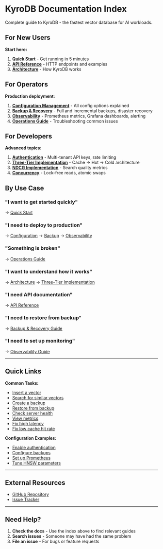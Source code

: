 # KyroDB Documentation Index

Complete guide to KyroDB - the fastest vector database for AI workloads.

## For New Users

**Start here:**
1. [**Quick Start**](QUICKSTART.md) - Get running in 5 minutes
2. [**API Reference**](API_REFERENCE.md) - HTTP endpoints and examples
3. [**Architecture**](ARCHITECTURE.md) - How KyroDB works

## For Operators

**Production deployment:**
1. [**Configuration Management**](CONFIGURATION_MANAGEMENT.md) - All config options explained
2. [**Backup & Recovery**](BACKUP_AND_RECOVERY.md) - Full and incremental backups, disaster recovery
3. [**Observability**](OBSERVABILITY.md) - Prometheus metrics, Grafana dashboards, alerting
4. [**Operations Guide**](OPERATIONS.md) - Troubleshooting common issues

## For Developers

**Advanced topics:**
1. [**Authentication**](AUTHENTICATION.md) - Multi-tenant API keys, rate limiting
2. [**Three-Tier Implementation**](THREE_TIER_IMPLEMENTATION.md) - Cache → Hot → Cold architecture
3. [**NDCG Implementation**](NDCG_IMPLEMENTATION.md) - Search quality metrics
4. [**Concurrency**](CONCURRENCY.md) - Lock-free reads, atomic swaps

## By Use Case

### "I want to get started quickly"
→ [Quick Start](QUICKSTART.md)

### "I need to deploy to production"
→ [Configuration](CONFIGURATION_MANAGEMENT.md) → [Backup](BACKUP_AND_RECOVERY.md) → [Observability](OBSERVABILITY.md)

### "Something is broken"
→ [Operations Guide](OPERATIONS.md)

### "I want to understand how it works"
→ [Architecture](ARCHITECTURE.md) → [Three-Tier Implementation](THREE_TIER_IMPLEMENTATION.md)

### "I need API documentation"
→ [API Reference](API_REFERENCE.md)

### "I need to restore from backup"
→ [Backup & Recovery Guide](BACKUP_AND_RECOVERY.md)

### "I need to set up monitoring"
→ [Observability Guide](OBSERVABILITY.md)

---

## Quick Links

**Common Tasks:**
- [Insert a vector](API_REFERENCE.md#post-v1insert)
- [Search for similar vectors](API_REFERENCE.md#post-v1search)
- [Create a backup](BACKUP_AND_RECOVERY.md#full-backup)
- [Restore from backup](BACKUP_AND_RECOVERY.md#restore-from-backup)
- [Check server health](API_REFERENCE.md#get-health)
- [View metrics](OBSERVABILITY.md#key-metrics)
- [Fix high latency](OPERATIONS.md#high-p99-latency)
- [Fix low cache hit rate](OPERATIONS.md#low-cache-hit-rate)

**Configuration Examples:**
- [Enable authentication](AUTHENTICATION.md#setup)
- [Configure backups](BACKUP_AND_RECOVERY.md#retention-policies)
- [Set up Prometheus](OBSERVABILITY.md#quick-setup)
- [Tune HNSW parameters](CONFIGURATION_MANAGEMENT.md#hnsw-configuration)

---

## External Resources

- [GitHub Repository](https://github.com/kyrodb/kyrodb)
- [Issue Tracker](https://github.com/kyrodb/kyrodb/issues)

---

## Need Help?

1. **Check the docs** - Use the index above to find relevant guides
2. **Search issues** - Someone may have had the same problem
4. **File an issue** - For bugs or feature requests
